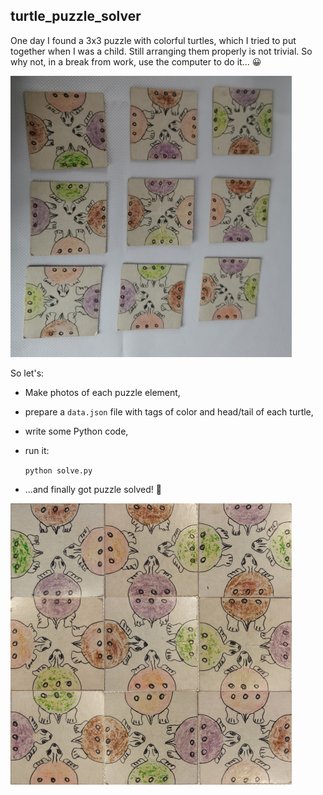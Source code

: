 ## turtle_puzzle_solver

One day I found a 3x3 puzzle with colorful turtles, which I tried to put together when I was a child. Still arranging them properly is not trivial. So why not, in a break from work, use the computer to do it... 😀

<img src="resources/IMG_20231022_161119.jpg" alt="Puzzle_solved" width="450" height="auto">


So let's:

- Make photos of each puzzle element,
- prepare a `data.json` file with tags of color and head/tail of each turtle,
- write some Python code,
- run it: 

    ```python solve.py```
- ...and finally got puzzle solved! 🥳

<img src="resources/solved.jpg" alt="Puzzle_solved" width="450" height="auto">
